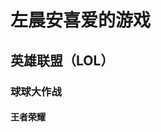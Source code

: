 <!DOCTYPE html>
<HTML>
  <head>
    <title>左晨安喜爱的游戏</title>
  </head>
      <body>
      <H1>左晨安喜爱的游戏</H1>
      <h2>英雄联盟（LOL）</h2>
      <h3>球球大作战</h3>
      <h4>王者荣耀</h4>
      </body>
</HTML>

